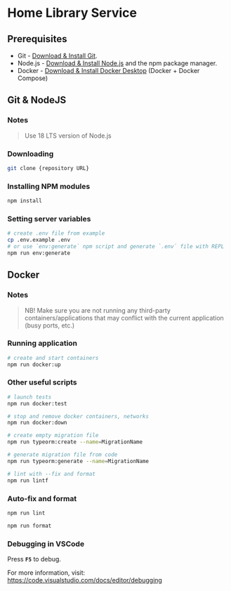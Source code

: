 # Home Library Service

## Prerequisites

- Git - [Download & Install Git](https://git-scm.com/downloads).
- Node.js - [Download & Install Node.js](https://nodejs.org/en/download/) and the npm package manager.
- Docker - [Download & Install Docker Desktop](https://docs.docker.com/engine/install/) (Docker + Docker Compose)

## Git & NodeJS

### Notes

> Use 18 LTS version of Node.js

### Downloading

```sh
git clone {repository URL}
```

### Installing NPM modules

```sh
npm install
```

### Setting server variables

```sh
# create .env file from example
cp .env.example .env
# or use `env:generate` npm script and generate `.env` file with REPL
npm run env:generate
```

## Docker

### Notes

> NB! Make sure you are not running any third-party containers/applications that may conflict with the current application (busy ports, etc.)

### Running application

```sh
# create and start containers
npm run docker:up
```

### Other useful scripts

```sh
# launch tests
npm run docker:test

# stop and remove docker containers, networks
npm run docker:down

# create empty migration file
npm run typeorm:create --name=MigrationName

# generate migration file from code
npm run typeorm:generate --name=MigrationName

# lint with --fix and format
npm run lintf
```
<!-- 
After starting the app on port (4000 as default) you can open
in your browser OpenAPI documentation by typing <http://localhost:4000/doc/>.
For more information about OpenAPI/Swagger please visit <https://swagger.io/>.
>An `application/json` format should be used for request and response body. -->
<!-- 
## Testing

After application running open new terminal and enter:

To run all tests without authorization

```sh
npm run test
```

To run only one of all test suites

```sh
npm run test -- <path to suite>
```

To run all test with authorization

```sh
npm run test:auth
```

To run only specific test suite with authorization

```sh
npm run test:auth -- <path to suite>
```
 -->
### Auto-fix and format

```sh
npm run lint
```

```sh
npm run format
```

### Debugging in VSCode

Press **`F5`** to debug.

For more information, visit: <https://code.visualstudio.com/docs/editor/debugging>
